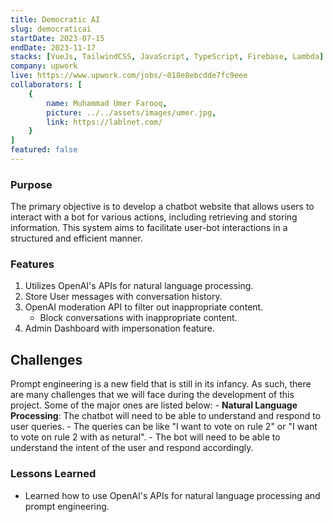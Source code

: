 ```yaml
---
title: Democratic AI
slug: democraticai
startDate: 2023-07-15
endDate: 2023-11-17
stacks: [VueJs, TailwindCSS, JavaScript, TypeScript, Firebase, Lambda]
company: upwork
live: https://www.upwork.com/jobs/~018e8ebcdde7fc9eee
collaborators: [
    {
        name: Muhammad Umer Farooq,
        picture: ../../assets/images/umer.jpg,
        link: https://lablnet.com/
    }
]
featured: false
---
```


### Purpose
The primary objective is to develop a chatbot website that allows users to interact with a bot for various actions, including retrieving and storing information. This system aims to facilitate user-bot interactions in a structured and efficient manner.

### Features
1. Utilizes OpenAI's APIs for natural language processing.
2. Store User messages with conversation history.
3. OpenAI moderation API to filter out inappropriate content.
    - Block conversations with inappropriate content.
4. Admin Dashboard with impersonation feature.

## Challenges
Prompt engineering is a new field that is still in its infancy. As such, there are many challenges that we will face during the development of this project. Some of the major ones are listed below:
    - **Natural Language Processing**: The chatbot will need to be able to understand and respond to user queries.
        - The queries can be like "I want to vote on rule 2" or "I want to vote on rule 2 with as netural".
        - The bot will need to be able to understand the intent of the user and respond accordingly.

### Lessons Learned
- Learned how to use OpenAI's APIs for natural language processing and prompt engineering.
